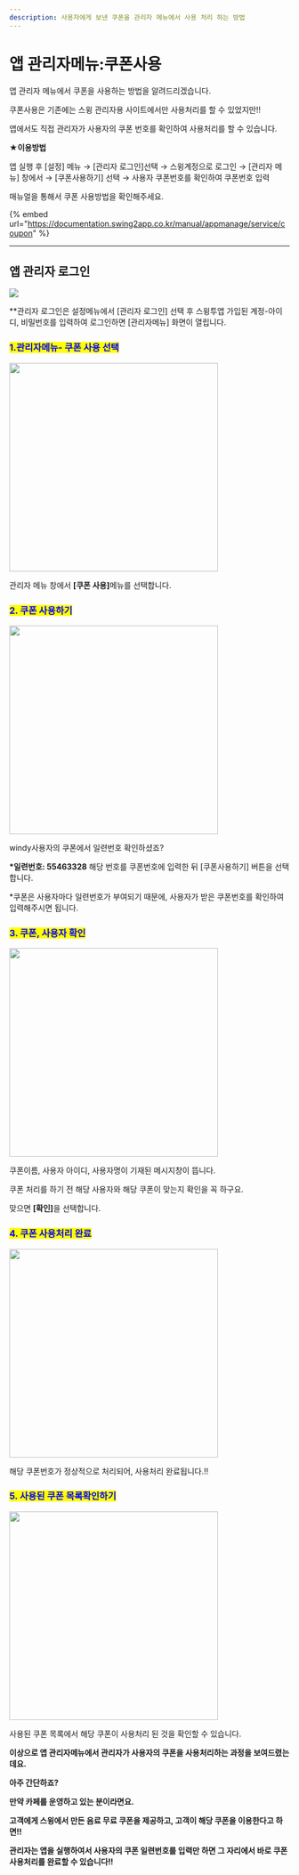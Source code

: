 ```yaml
---
description: 사용자에게 보낸 쿠폰을 관리자 메뉴에서 사용 처리 하는 방법
---
```


# 앱 관리자메뉴:쿠폰사용

앱 관리자 메뉴에서 쿠폰을 사용하는 방법을 알려드리겠습니다.

쿠폰사용은 기존에는 스윙 관리자용 사이트에서만 사용처리를 할 수 있었지만!!

앱에서도 직접 관리자가 사용자의 쿠폰 번호를 확인하여 사용처리를 할 수 있습니다.



**★이용방법**

앱 실행 후 \[설정] 메뉴 → \[관리자 로그인]선택 → 스윙계정으로 로그인 → \[관리자 메뉴] 창에서 → \[쿠폰사용하기] 선택 → 사용자 쿠폰번호를 확인하여 쿠폰번호 입력

매뉴얼을 통해서 쿠폰 사용방법을 확인해주세요.

{% embed url="https://documentation.swing2app.co.kr/manual/appmanage/service/coupon" %}

***



## **앱 관리자 로그인**

![](https://wp.swing2app.co.kr/wp-content/uploads/2018/10/%EA%B4%80%EB%A6%AC%EC%9E%90%ED%8E%98%EC%9D%B4%EC%A7%801-1.png)

\*\*관리자 로그인은 설정메뉴에서 \[관리자 로그인] 선택 후 스윙투앱 가입된 계정-아이디, 비밀번호를 입력하여 로그인하면 \[관리자메뉴] 화면이 열립니다.



### <mark style="color:blue;">**1.관리자메뉴- 쿠폰 사용 선택**</mark>

<div align="left"><img src="https://wp.swing2app.co.kr/wp-content/uploads/2018/10/%EC%95%B1%EA%B4%80%EB%A6%AC%EB%A9%94%EB%89%B4-%EC%BF%A0%ED%8F%B09.png" alt="" width="375"></div>

관리자 메뉴 창에서 **\[쿠폰 사용]**&#xBA54;뉴를 선택합니다.



### <mark style="color:blue;">**2. 쿠폰 사용하기**</mark>

<div align="left"><img src="https://wp.swing2app.co.kr/wp-content/uploads/2018/10/%EC%95%B1%EA%B4%80%EB%A6%AC%EB%A9%94%EB%89%B4-%EC%BF%A0%ED%8F%B010.png" alt="" width="375"></div>

windy사용자의 쿠폰에서 일련번호 확인하셨죠?

**\*일련번호: 55463328** 해당 번호를 쿠폰번호에 입력한 뒤 \[쿠폰사용하기] 버튼을 선택합니다.

\*쿠폰은 사용자마다 일련번호가 부여되기 때문에, 사용자가 받은 쿠폰번호를 확인하여 입력해주시면 됩니다.



### <mark style="color:blue;">**3. 쿠폰, 사용자 확인**</mark>

<div align="left"><img src="https://wp.swing2app.co.kr/wp-content/uploads/2018/10/%EC%95%B1%EA%B4%80%EB%A6%AC%EB%A9%94%EB%89%B4-%EC%BF%A0%ED%8F%B011.png" alt="" width="375"></div>

쿠폰이름, 사용자 아이디, 사용자명이 기재된 메시지창이 뜹니다.

쿠폰 처리를 하기 전 해당 사용자와 해당 쿠폰이 맞는지 확인을 꼭 하구요.

맞으면 **\[확인]**&#xC744; 선택합니다.



### <mark style="color:blue;">**4. 쿠폰 사용처리 완료**</mark>

<div align="left"><img src="https://wp.swing2app.co.kr/wp-content/uploads/2018/10/%EC%95%B1%EA%B4%80%EB%A6%AC%EB%A9%94%EB%89%B4-%EC%BF%A0%ED%8F%B012.png" alt="" width="375"></div>

해당 쿠폰번호가 정상적으로 처리되어, 사용처리 완료됩니다.!!



### <mark style="color:blue;">**5. 사용된 쿠폰 목록확인하기**</mark>

<div align="left"><img src="https://wp.swing2app.co.kr/wp-content/uploads/2018/10/%EC%95%B1%EA%B4%80%EB%A6%AC%EB%A9%94%EB%89%B4-%EC%BF%A0%ED%8F%B013.png" alt="" width="375"></div>

사용된 쿠폰 목록에서 해당 쿠폰이 사용처리 된 것을 확인할 수 있습니다.



**이상으로 앱 관리자메뉴에서 관리자가 사용자의 쿠폰을 사용처리하는 과정을 보여드렸는데요.**

**아주 간단하죠?**

**만약 카페를 운영하고 있는 분이라면요.**

**고객에게 스윙에서 만든 음료 무료 쿠폰을 제공하고, 고객이 해당 쿠폰을 이용한다고 하면!!**

**관리자는 앱을 실행하여서 사용자의 쿠폰 일련번호를 입력만 하면 그 자리에서 바로 쿠폰 사용처리를 완료할 수 있습니다!!**

